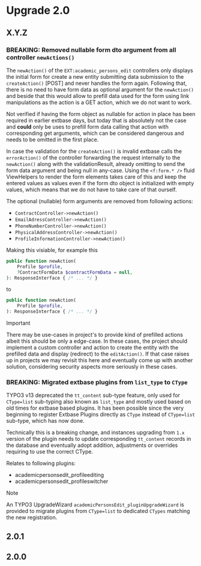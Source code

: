 # Upgrade 2.0

## X.Y.Z

### BREAKING: Removed nullable form dto argument from all controller `newActions()`

The `newAction()` of the `EXT:academic_persons_edit` controllers only
displays the initial form for create a new entity submitting data
submission to the `createAction()` [POST] and never handles the form
again. Following that, there is no need to have form data as optional
argument for the `newAction()` and beside that this would allow to
prefill data used for the form using link manipulations as the action
is a GET action, which we do not want to work.

Not verified if having the form object as nullable for action in place
has been required in earlier extbase days, but today that is absolutely
not the case and **could** only be uses to prefill form data calling
that action with corresponding get arguments, which can be considered
dangerous and needs to be omitted in the first place.

In case the validation for the `createAction()` is invalid extbase
calls the `errorAction()` of the controller forwarding the request
internally to the `newAction()` along with the validationResult,
already omitting to send the form data argument and being null in
any-case. Using the `<f:form.* />` fluid ViewHelpers to render the
form elements takes care of this and keep the entered values as
values even if the form dto object is initialized with empty values,
which means that we do not have to take care of that ourself.

The optional (nullable) form arguments are removed from following actions:

* `ContractController->newAction()`
* `EmailAdressController->newAction()`
* `PhoneNumberController->newAction()`
* `PhysicalAddressController->newAction()`
* `ProfileInformationController->newAction()`

Making this visiable, for example this

```php
public function newAction(
    Profile $profile,
    ?ContractFormData $contractFormData = null,
): ResponseInterface { /* ... */ }
```

to

```php
public function newAction(
    Profile $profile,
): ResponseInterface { /* ... */ }
```

> [!IMPORTANT]
> There may be use-cases in project's to provide kind of prefilled
> actions albeit this should be only a edge-case. In these cases,
> the project should implement a custom controller and action to
> create the entity with the prefilled data and display (redirect)
> to the `editAction()`. If that case raises up in projects we may
> revisit this here and eventually come up with another solution,
> considering security aspects more seriously in these cases.


### BREAKING: Migrated extbase plugins from `list_type` to `CType`

TYPO3 v13 deprecated the `tt_content` sub-type feature, only used for `CType=list` sub-typing also known
as `list_type` and mostly used based on old times for extbase based plugins. It has been possible since
the very beginning to register Extbase Plugins directly as `CType` instead of `CType=list` sub-type, which
has now done.

Technically this is a breaking change, and instances upgrading from `1.x` version of the plugin needs to
update corresponding `tt_content` records in the database and eventually adopt addition, adjustments or
overrides requiring to use the correct CType.

Relates to following plugins:

* academicpersonsedit_profileediting
* academicpersonsedit_profileswitcher

> [!NOTE]
> An TYPO3 UpgradeWizard `academicPersonsEdit_pluginUpgradeWizard` is provided to migrate
> plugins from `CType=list` to dedicated `CTypes` matching the new registration.

## 2.0.1

## 2.0.0
